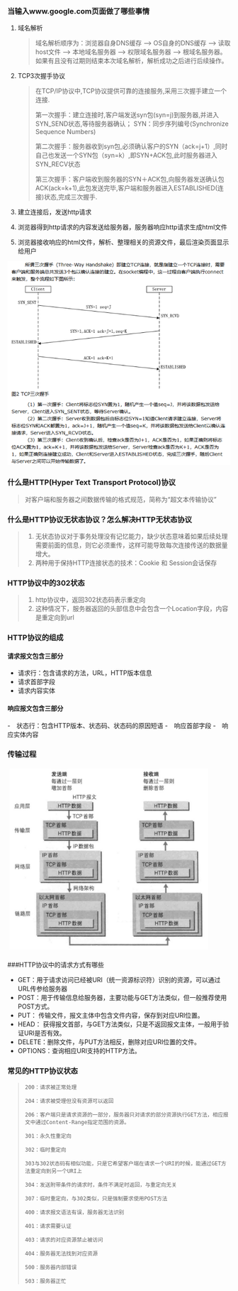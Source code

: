 ### 当输入www.google.com页面做了哪些事情

1. 域名解析

   > 域名解析顺序为：浏览器自身DNS缓存 --> OS自身的DNS缓存 --> 读取host文件 --> 本地域名服务器 --> 权限域名服务器 --> 根域名服务器。如果有且没有过期则结束本次域名解析，解析成功之后进行后续操作。

2. TCP3次握手协议

   > 在TCP/IP协议中,TCP协议提供可靠的连接服务,采用三次握手建立一个连接.
   >
   > 第一次握手：建立连接时,客户端发送syn包(syn=j)到服务器,并进入SYN_SEND状态,等待服务器确认； SYN：同步序列编号(Synchronize Sequence Numbers)
   >
   > 第二次握手：服务器收到syn包,必须确认客户的SYN（ack=j+1）,同时自己也发送一个SYN包（syn=k）,即SYN+ACK包,此时服务器进入SYN_RECV状态
   >
   >  第三次握手：客户端收到服务器的SYN＋ACK包,向服务器发送确认包ACK(ack=k+1),此包发送完毕,客户端和服务器进入ESTABLISHED(连接)状态,完成三次握手.

3. 建立连接后，发送http请求

4. 浏览器得到http请求的内容发送给服务器，服务器响应http请求生成html文件

5. 浏览器接收响应的html文件，解析、整理相关的资源文件，最后渲染页面显示给用户

![images](https://github.com/HuangXiongjin/python_study/blob/master/Django%E6%96%87%E6%A1%A3/%E7%BD%91%E7%BB%9C%E5%8D%8F%E8%AE%AE/images/TCP%E4%B8%89%E6%AC%A1%E6%8F%A1%E6%89%8B.png)

### 什么是HTTP(Hyper Text Transport Protocol)协议

> 对客户端和服务器之间数据传输的格式规范，简称为“超文本传输协议”

### 什么是HTTP协议无状态协议？怎么解决HTTP无状态协议

> 1. 无状态协议对于事务处理没有记忆能力，缺少状态意味着如果后续处理需要前面的信息，则它必须重传，这样可能导致每次连接传送的数据量增大。
> 2. 两种用于保持HTTP连接状态的技术：Cookie 和 Session会话保存

### HTTP协议中的302状态

> 1. http协议中，返回302状态码表示重定向
> 2. 这种情况下，服务器返回的头部信息中会包含一个Location字段，内容是重定向到url

### HTTP协议的组成

#### 请求报文包含三部分

- 请求行：包含请求的方法，URL，HTTP版本信息
- 请求首部字段
- 请求内容实体

#### 响应报文包含三部分

-　状态行：包含HTTP版本、状态码、状态码的原因短语
-　响应首部字段
-　响应实体内容

### 传输过程
![images](https://github.com/HuangXiongjin/python_study/blob/master/Django%E6%96%87%E6%A1%A3/%E7%BD%91%E7%BB%9C%E5%8D%8F%E8%AE%AE/images/http%E4%BC%A0%E8%BE%93%E8%BF%87%E7%A8%8B.png)

###HTTP协议中的请求方式有哪些
- GET：用于请求访问已经被URI（统一资源标识符）识别的资源，可以通过URL传参给服务器
- POST：用于传输信息给服务器，主要功能与GET方法类似，但一般推荐使用POST方式。
- PUT： 传输文件，报文主体中包含文件内容，保存到对应URI位置。
- HEAD： 获得报文首部，与GET方法类似，只是不返回报文主体，一般用于验证URI是否有效。
- DELETE：删除文件，与PUT方法相反，删除对应URI位置的文件。
- OPTIONS：查询相应URI支持的HTTP方法。

### 常见的HTTP协议状态

> ```
> 200：请求被正常处理
> ```
>
> ```
> 204：请求被受理但没有资源可以返回
> ```
>
> ```
> 206：客户端只是请求资源的一部分，服务器只对请求的部分资源执行GET方法，相应报文中通过Content-Range指定范围的资源。
> ```
>
> ```
> 301：永久性重定向
> ```
>
> ```
> 302：临时重定向
> ```
>
> ```
> 303与302状态码有相似功能，只是它希望客户端在请求一个URI的时候，能通过GET方法重定向到另一个URI上
> ```
>
> ```
> 304：发送附带条件的请求时，条件不满足时返回，与重定向无关
> ```
>
> ```
> 307：临时重定向，与302类似，只是强制要求使用POST方法
> ```
>
> ```
> 400：请求报文语法有误，服务器无法识别
> ```
>
> ```
> 401：请求需要认证
> ```
>
> ```
> 403：请求的对应资源禁止被访问
> ```
>
> ```
> 404：服务器无法找到对应资源
> ```
>
> ```
> 500：服务器内部错误
> ```
>
> ```
> 503：服务器正忙
> ```

